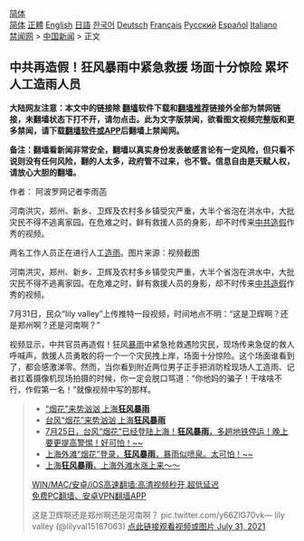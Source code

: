  <!-- 面包屑导航 --> <div class="breadcrumb"><!-- GTranslate: https://gtranslate.io/ -->  <div class="switcher notranslate">  <div class="selected">  <a href="#" onclick="return false;"> 简体</a>  </div>  <div class="option">  <a href="https://www.bannedbook.org" onclick="doGTranslate('zh-CN|zh-CN');jQuery('div.switcher div.selected a').html(jQuery(this).html());return false;" title="简体中文" class="nturl selected"> 简体</a>  <a href="https://www.bannedbook.org/zh-tw/" onclick="doGTranslate('zh-CN|zh-TW');jQuery('div.switcher div.selected a').html(jQuery(this).html());return false;" title="繁體中文" class="nturl"> 正體</a>  <a href="https://www.bannedbook.org/en/" onclick="doGTranslate('zh-CN|en');jQuery('div.switcher div.selected a').html(jQuery(this).html());return false;" title="English" class="nturl"> English</a>  <a href="https://www.bannedbook.org/ja/" onclick="doGTranslate('zh-CN|ja');jQuery('div.switcher div.selected a').html(jQuery(this).html());return false;" title="日本語" class="nturl"> 日語</a>  <a href="https://www.bannedbook.org/ko/" onclick="doGTranslate('zh-CN|ko');jQuery('div.switcher div.selected a').html(jQuery(this).html());return false;" title="한국어" class="nturl"> 한국어</a>  <a href="https://www.bannedbook.org/de/" onclick="doGTranslate('zh-CN|de');jQuery('div.switcher div.selected a').html(jQuery(this).html());return false;" title="Deutsch" class="nturl"> Deutsch</a>  <a href="https://www.bannedbook.org/fr/" onclick="doGTranslate('zh-CN|fr');jQuery('div.switcher div.selected a').html(jQuery(this).html());return false;" title="Français" class="nturl"> Français</a>  <a href="https://www.bannedbook.org/ru/" onclick="doGTranslate('zh-CN|ru');jQuery('div.switcher div.selected a').html(jQuery(this).html());return false;" title="Русский" class="nturl"> Русский</a>  <a href="https://www.bannedbook.org/es/" onclick="doGTranslate('zh-CN|es');jQuery('div.switcher div.selected a').html(jQuery(this).html());return false;" title="Español" class="nturl"> Español</a>  <a href="https://www.bannedbook.org/it/" onclick="doGTranslate('zh-CN|it');jQuery('div.switcher div.selected a').html(jQuery(this).html());return false;" title="Italiano" class="nturl"> Italiano</a>  </div>  </div>      <div class='breadcrumb-sub'><!-- Breadcrumb NavXT 6.3.0 --> <a href="https://www.bannedbook.org/" class="home">禁闻网</a> &gt; <a href="https://www.bannedbook.org/bnews/cnnews/" class="category">中国新闻</a> &gt; 正文</div></div><h2>中共再造假！狂风暴雨中紧急救援 场面十分惊险 累坏人工造雨人员</h2> <p class="notice"><b>大陆网友注意：本文中的链接除 <a href="https://github.com/bannedbook/fanqiang" >翻墙</a>软件下载和<a href="https://github.com/killgcd/justmysocks/blob/master/README.md">翻墙推荐</a>链接外全部为禁网链接，未翻墙状态下打不开，请勿点击。此为文字版禁闻，欲看图文视频完整版和更多禁闻，请下载<a href="https://github.com/bannedbook/fanqiang">翻墙软件或APP</a>后翻墙上禁闻网。</p><p>备注：翻墙看新闻非常安全，翻墙以真实身份发表敏感言论有一定风险，但只看不说则没有任何风险，翻的人太多，政府管不过来，也不管。信息自由是天赋人权，请放心大胆的翻墙。</b></p>  <div class="entry"> <p>作者： 阿波罗网记者李雨菡</p> <p id="summary">河南洪灾，郑州、新乡、卫辉及农村多乡镇受灾严重，大半个省泡在洪水中，大批灾民不得不逃离家园。在危难之时，鲜有救援人员的身影，却不时传来<a href="https://www.bannedbook.org/bnews/tag/%E4%B8%AD%E5%85%B1%E9%80%A0%E5%81%87/" class="st_tag internal_tag" rel="tag" title="标签 中共造假 下的日志">中共造假</a>作秀的视频。</p> <p id="conimg">两名工作人员正在进行人工<a href="https://www.bannedbook.org/bnews/tag/%E9%80%A0%E9%9B%A8/" class="st_tag internal_tag" rel="tag" title="标签 造雨 下的日志">造雨</a>。图片来源：视频截图</p>  <p>河南洪灾，郑州、新乡、卫辉及农村多乡镇受灾严重，大半个省泡在洪水中，大批灾民不得不逃离家园。在危难之时，鲜有救援人员的身影，却不时传来<a href="https://www.bannedbook.org/bnews/tag/%e4%b8%ad%e5%85%b1/" class="st_tag internal_tag" rel="tag" title="标签 中共 下的日志">中共</a><a href="https://www.bannedbook.org/bnews/tag/%e9%80%a0%e5%81%87/" class="st_tag internal_tag" rel="tag" title="标签 造假 下的日志">造假</a>作秀的视频。</p> <p>7月31日，民众“lily valley”上传推特一段视频，时间地点不明：“这是卫辉啊？还是郑州啊？还是河南啊？”</p> <p>视频显示，中共官员再造假！狂风<a href="https://www.bannedbook.org/bnews/tag/%E6%9A%B4%E9%9B%A8/" class="st_tag internal_tag" rel="tag" title="标签 暴雨 下的日志">暴雨</a>中紧急抢救遇险灾民，现场传来急促的救人呼喊声，救援人员勇敢的将一个一个灾民拽上岸，场面十分惊险。这个场面谁看到了，都会感激涕零。然而，当你看到附近两位男子正手把消防栓现场人工造雨、记者扛着摄像机现场拍摄的时候，你一定会脱口骂道：“你他妈的骗子！干啥啥不行，作假第一名！”就像视频中写的那样。</p>  <blockquote><ul class='op-related-articles' title='相关阅读'> <li><a href='https://www.bannedbook.org/bnews/bannedvideo/20210730/1596830.html' target='_blank'>“烟花”来势汹汹 上海<b>狂风暴雨</b></a></li> <li><a href='https://www.bannedbook.org/bnews/bannedvideo/20210728/1595363.html' target='_blank'>台风“烟花”来势汹汹 上海<b>狂风暴雨</b></a></li> <li><a href='https://www.bannedbook.org/bnews/bannedvideo/20210726/1594607.html' target='_blank'>7月25日，台风“烟花”已经登陆上海！<b>狂风暴雨</b>，多趟地铁停运！晚上要更提高警惕！好可怕！~~</a></li> <li><a href='https://www.bannedbook.org/bnews/bannedvideo/20210726/1594601.html' target='_blank'>上海外滩“烟花”登录，<b>狂风暴雨</b>，暴雨似喷泉。太可怕！~~</a></li> <li><a href='https://www.bannedbook.org/bnews/bannedvideo/20210726/1594180.html' target='_blank'>上海<b>狂风暴雨</b>，上海外滩水涨上来～～</a></li> </ul> <p class="texttj"> <a href="https://github.com/bannedbook/fanqiang/wiki/V2ray%E6%9C%BA%E5%9C%BA" target="_blank">WIN/MAC/安卓/iOS高速翻墙:高清视频秒开,超低延迟</a><br/> <a href="https://github.com/bannedbook/fanqiang/wiki/%E7%A6%81%E9%97%BB%E7%BD%91%E5%AE%89%E5%8D%93%E7%BF%BB%E5%A2%99%E6%96%B0%E9%97%BBAPP" target="_blank">免费PC翻墙、安卓VPN翻墙APP</a></p><p>这是卫辉啊还是郑州啊还是河南啊？ pic.twitter.com/y66ZlG70vk— lily valley (@lilyval15187063) <a href="https://twitter.com/lilyval15187063/status/1421408934901002240?ref_src=twsrc%5Etfw">点此链接观看视频或图片 July 31, 2021</a></p></blockquote> </p> <a name='sharetosocial'></a>  <div style="margin-bottom:5px;padding-bottom:5px;clear:both"> <div id="archive-pix-1" class="banner-ads"> <!-- AuctionX Display platform tag START --> <div id="26318x728x90x621x_ADSLOT2" clicktrack="%%CLICK_URL_ESC%%"></div> <!-- AuctionX Display platform tag END --> </div> <div id="archive-pix-2" class="banner-ads"> <!-- AuctionX Display platform tag START --> <div id="26315x300x250x621x_ADSLOT2" clicktrack="%%CLICK_URL_ESC%%"></div> <!-- AuctionX Display platform tag END --> </div> </div>  <div id="archive-pix-1" class="banner-ads"> <!-- AuctionX Display platform tag START --> <div id="26318x728x90x621x_ADSLOT3" clicktrack="%%CLICK_URL_ESC%%"></div> <!-- AuctionX Display platform tag END --> </div> </div><!--END ENTRY--> 
